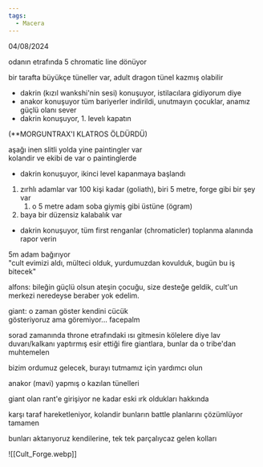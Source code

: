 ```yaml
---  
tags:  
  - Macera  
---  
```

  
04/08/2024  
  
odanın etrafında 5 chromatic line dönüyor  
  
bir tarafta büyükçe tüneller var, adult dragon tünel kazmış olabilir  

- dakrin (kızıl wankshi'nin sesi) konuşuyor, istilacılara gidiyorum diye  
- anakor konuşuyor tüm bariyerler indirildi, unutmayın çocuklar, anamız güçlü olanı sever  
- dakrin konuşuyor, 1. levelı kapatın  
  
(**MORGUNTRAX'I KLATROS ÖLDÜRDÜ)  
  
aşağı inen slitli yolda yine paintingler var  
kolandir ve ekibi de var o paintinglerde  

- dakrin konuşuyor, ikinci level kapanmaya başlandı  
  
  
  
  
1) zırhlı adamlar var 100 kişi kadar (goliath), biri 5 metre, forge gibi bir şey var  
	1) o 5 metre adam soba giymiş gibi üstüne (ögram)  
2) baya bir düzensiz kalabalık var  

- dakrin konuşuyor, tüm first renganlar (chromaticler) toplanma alanında rapor verin  
  
5m adam bağırıyor  
	"cult evimizi aldı, mülteci olduk, yurdumuzdan kovulduk, bugün bu iş bitecek"  
  
  
alfons: bileğin güçlü olsun ateşin çocuğu, size desteğe geldik, cult'un merkezi neredeyse beraber yok edelim.  
  
giant: o zaman göster kendini cücük  
gösteriyoruz ama göremiyor... facepalm  
  
sorad zamanında throne etrafındaki ısı gitmesin kölelere diye lav duvarı/kalkanı yaptırmış esir ettiği fire giantlara, bunlar da o tribe'dan muhtemelen  
  
bizim ordumuz gelecek, burayı tutmamız için yardımcı olun  
  
  
anakor (mavi) yapmış o kazılan tünelleri  
  
giant olan rant'e girişiyor ne kadar eski ırk oldukları hakkında  
  
karşı taraf hareketleniyor, kolandir bunların battle planlarını çözümlüyor tamamen  
  
bunları aktarıyoruz kendilerine, tek tek parçalıycaz gelen kolları  
  
![[Cult_Forge.webp]]